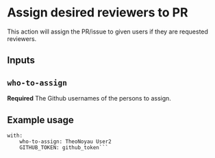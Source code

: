 # Assign desired reviewers to PR

This action will assign the PR/issue to given users if they are requested reviewers.

## Inputs

## `who-to-assign`

**Required** The Github usernames of the persons to assign.

## Example usage

```uses: TheoNoyau/assign-reviewers-action@v1.0
with:
    who-to-assign: TheoNoyau User2
    GITHUB_TOKEN: github_token```
